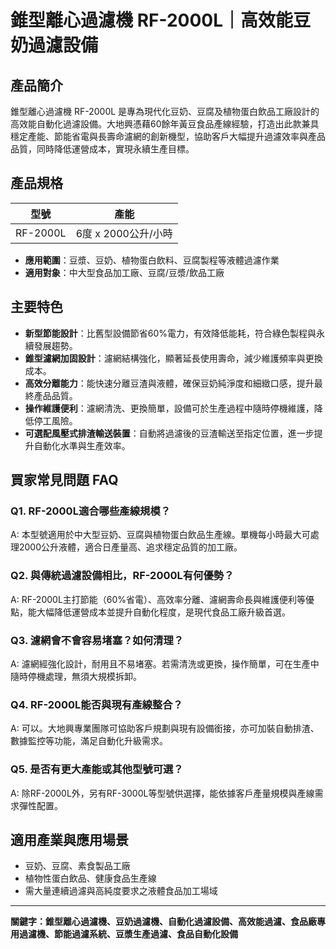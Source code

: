 # 錐型離心過濾機 RF-2000L｜高效能豆奶過濾設備

## 產品簡介

錐型離心過濾機 RF-2000L 是專為現代化豆奶、豆腐及植物蛋白飲品工廠設計的高效能自動化過濾設備。大地興憑藉60餘年黃豆食品產線經驗，打造出此款兼具穩定產能、節能省電與長壽命濾網的創新機型，協助客戶大幅提升過濾效率與產品品質，同時降低運營成本，實現永續生產目標。

## 產品規格

| 型號         | 產能                 |
|--------------|----------------------|
| RF-2000L     | 6度 x 2000公升/小時  |

- **應用範圍**：豆漿、豆奶、植物蛋白飲料、豆腐製程等液體過濾作業
- **適用對象**：中大型食品加工廠、豆腐/豆漿/飲品工廠

## 主要特色

- **新型節能設計**：比舊型設備節省60%電力，有效降低能耗，符合綠色製程與永續發展趨勢。
- **錐型濾網加固設計**：濾網結構強化，顯著延長使用壽命，減少維護頻率與更換成本。
- **高效分離能力**：能快速分離豆渣與液體，確保豆奶純淨度和細緻口感，提升最終產品品質。
- **操作維護便利**：濾網清洗、更換簡單，設備可於生產過程中隨時停機維護，降低停工風險。
- **可選配風壓式排渣輸送裝置**：自動將過濾後的豆渣輸送至指定位置，進一步提升自動化水準與生產效率。

## 買家常見問題 FAQ

### Q1. RF-2000L適合哪些產線規模？
A: 本型號適用於中大型豆奶、豆腐與植物蛋白飲品生產線。單機每小時最大可處理2000公升液體，適合日產量高、追求穩定品質的加工廠。

### Q2. 與傳統過濾設備相比，RF-2000L有何優勢？
A: RF-2000L主打節能（60%省電）、高效率分離、濾網壽命長與維護便利等優點，能大幅降低運營成本並提升自動化程度，是現代食品工廠升級首選。

### Q3. 濾網會不會容易堵塞？如何清理？
A: 濾網經強化設計，耐用且不易堵塞。若需清洗或更換，操作簡單，可在生產中隨時停機處理，無須大規模拆卸。

### Q4. RF-2000L能否與現有產線整合？
A: 可以。大地興專業團隊可協助客戶規劃與現有設備銜接，亦可加裝自動排渣、數據監控等功能，滿足自動化升級需求。

### Q5. 是否有更大產能或其他型號可選？
A: 除RF-2000L外，另有RF-3000L等型號供選擇，能依據客戶產量規模與產線需求彈性配置。

## 適用產業與應用場景

- 豆奶、豆腐、素食製品工廠
- 植物性蛋白飲品、健康食品生產線
- 需大量連續過濾與高純度要求之液體食品加工場域

---

**關鍵字：錐型離心過濾機、豆奶過濾機、自動化過濾設備、高效能過濾、食品廠專用過濾機、節能過濾系統、豆漿生產過濾、食品自動化設備**